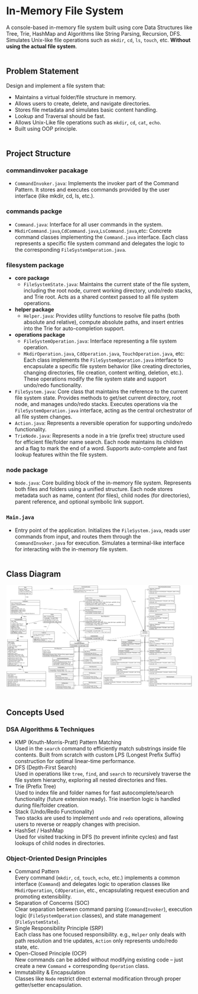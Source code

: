 # In-Memory File System <br>
A console-based in-memory file system built using core Data Structures like Tree, Trie, HashMap and Algorithms like String Parsing, Recursion, DFS. <br>
Simulates Unix-like file operations such as `mkdir`, `cd`, `ls`, `touch`, etc. **Without using the actual file system**.<br><br>

## Problem Statement <br>
Design and implement a file system that: <br>
- Maintains a virtual folder/file structure in memory. <br>
- Allows users to create, delete, and navigate directories. <br>
- Stores file metadata and simulates basic content handling. <br>
- Lookup and Traversal should be fast. <br>
- Allows Unix-Like file operations such as `mkdir`, `cd`, `cat`, `echo`. <br>
- Built using OOP principle. <br><br>

## Project Structure <br>

### commandinvoker pacakage <br>
- `CommandInvoker.java`: Implements the invoker part of the Command Pattern. It stores and executes commands provided by the user interface (like mkdir, cd, ls, etc.). <br>

### commands packge <br>
- `Command.java`:  Interface for all user commands in the system. <br>
- `MkdirCommand.java`,`CdCommand.java`,`LsCommand.java`,etc: Concrete command classes implementing the `Command.java` interface. Each class represents a specific file system command and delegates the logic to the corresponding `FileSystemOperation.java`.<br>

### filesystem package <br>
- **core package** <br>
    - `FileSystemState.java`: Maintains the current state of the file system, including the root node, current working directory, undo/redo stacks, and Trie root. Acts as a shared context passed to all file system operations. <br>
- **helper package** <br>
    - `Helper.java`: Provides utility functions to resolve file paths (both absolute and relative), compute absolute paths, and insert entries into the Trie for auto-completion support. <br>
- **operations package** <br>
    - `FileSystemOperation.java`: Interface representing a file system operation. <br>
    - `MkdirOperation.java`, `CdOperation.java`, `TouchOperation.java`, etc: Each class implements the `FileSystemOperation.java` interface to encapsulate a specific file system behavior (like creating directories, changing directories, file creation, content writing, deletion, etc.). These operations modify the file system state and support undo/redo functionality. <br>
- `FileSystem.java`: Core class that maintains the reference to the current file system state. Provides methods to get/set current directory, root node, and manages undo/redo stacks. Executes operations via the `FileSystemOperation.java` interface, acting as the central orchestrator of all file system changes. <br>
- `Action.java`: Represents a reversible operation for supporting undo/redo functionality.
- `TrieNode.java`: Represents a node in a trie (prefix tree) structure used for efficient file/folder name search. Each node maintains its children and a flag to mark the end of a word. Supports auto-complete and fast lookup features within the file system. <br>

### node package <br>
- `Node.java`: Core building block of the in-memory file system. Represents both files and folders using a unified structure. Each node stores metadata such as name, content (for files), child nodes (for directories), parent reference, and optional symbolic link support. <br>

### `Main.java` <br>
- Entry point of the application. Initializes the `FileSystem.java`, reads user commands from input, and routes them through the `CommandInvoker.java` for execution. Simulates a terminal-like interface for interacting with the in-memory file system. <br><br>

## Class Diagram <br>
![Class Diagram](In-Memory-File-System/diagrams/Class_Diagram.png) <br><br>

## Concepts Used <br>

### DSA Algorithms & Techniques <br>
- KMP (Knuth-Morris-Pratt) Pattern Matching <br>
    Used in the `search` command to efficiently match substrings inside file contents. Built from scratch with custom LPS (Longest Prefix Suffix) construction for optimal linear-time performance. <br>
- DFS (Depth-First Search) <br>
    Used in operations like `tree`, `find`, and `search` to recursively traverse the file system hierarchy, exploring all nested directories and files. <br>
- Trie (Prefix Tree) <br>
    Used to index file and folder names for fast autocomplete/search functionality (future extension ready). Trie insertion logic is handled during file/folder creation. <br>
- Stack (Undo/Redo Functionality) <br>
    Two stacks are used to implement `undo` and `redo` operations, allowing users to reverse or reapply changes with precision. <br>
- HashSet / HashMap <br>
    Used for visited tracking in DFS (to prevent infinite cycles) and fast lookups of child nodes in directories. <br>

### Object-Oriented Design Principles <br>
- Command Pattern <br>
    Every command (`mkdir`, `cd`, `touch`, `echo`, etc.) implements a common interface (`Command`) and delegates logic to operation classes like `MkdirOperation`, `CdOperation`, etc., encapsulating request execution and promoting extensibility. <br>
- Separation of Concerns (SOC) <br>
    Clear separation between command parsing (`CommandInvoker`), execution logic (`FileSystemOperation` classes), and state management (`FileSystemState`). <br>
- Single Responsibility Principle (SRP) <br>
    Each class has one focused responsibility. e.g., `Helper` only deals with path resolution and trie updates, `Action` only represents undo/redo state, etc. <br>
- Open-Closed Principle (OCP) <br>
    New commands can be added without modifying existing code – just create a new `Command` + corresponding `Operation` class. <br>
- Immutability & Encapsulation <br>
    Classes like `Node` restrict direct external modification through proper getter/setter encapsulation. <br><br>